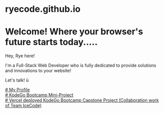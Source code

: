 # ryecode.github.io
<html>
<body>
<h1><b>
Welcome! Where your browser's future starts today.....
 </b></h1>
<p>Hey, Rye here!

I'm a Full-Stack Web Developer who is fully dedicated to provide solutions and innovations to your website! 
 
Let's talk! ü
  
</p>
<dt>
<a href="https://ryecode.github.io/portfolio/home" target="_blank"># My Profile</a>
</dt>
<dt>
<a href="https://ryecorral.github.io/mp2/home"># KodeGo Bootcamp Mini-Project</a>
</dt>
<dt>
<a href="https://etiket-com-mu.vercel.app/"># Vercel deployed KodeGo Bootcamp Capstone Project (Collaboration work of Team IceCode)</a>
</dt>
</body>
</html>
